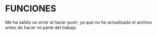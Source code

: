 # FUNCIONES

Me ha salido un error al hacer push, ya que no he actualizado el archivo antes de
hacer mi parte del trabajo

